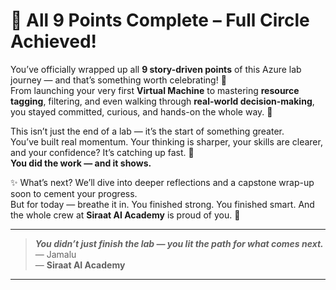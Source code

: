 # 🎉 All 9 Points Complete – Full Circle Achieved!

You’ve officially wrapped up all **9 story-driven points** of this Azure lab journey — and that’s something worth celebrating! 🎊  
From launching your very first **Virtual Machine** to mastering **resource tagging**, filtering, and even walking through **real-world decision-making**, you stayed committed, curious, and hands-on the whole way. 🌟

This isn’t just the end of a lab — it’s the start of something greater.  
You’ve built real momentum. Your thinking is sharper, your skills are clearer, and your confidence? It’s catching up fast. 🚀  
**You did the work — and it shows.**

✨ What’s next? We’ll dive into deeper reflections and a capstone wrap-up soon to cement your progress.  
But for today — breathe it in. You finished strong. You finished smart. And the whole crew at **Siraat AI Academy** is proud of you. 🏅

---

> _**You didn’t just finish the lab — you lit the path for what comes next.**_  
> — Jamalu  
> — **Siraat AI Academy**

---
